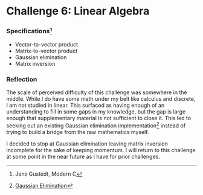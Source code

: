 # Challenge 6: Linear Algebra

### Specifications[^1]

- Vector-to-vector product 
- Matrix-to-vector product
- Gaussian elimination
- Matrix inversion

### Reflection

The scale of perceived difficulty of this challenge was somewhere in the middle.
While I do have some math under my belt like calculus and discrete, I am not
studied in linear. This surfaced as having enough of an understanding to fill in
some gaps in my knowledge, but the gap is large enough that supplementary
material is not sufficient to close it. This led to seeking out an existing
Gaussian elimination implementation[^2] instead of trying to build a bridge from 
the raw mathematics myself.

I decided to stop at Gaussian elimination leaving matrix inversion incomplete 
for the sake of keeping momentum. I will return to this challenge at some point 
in the near future as I have for prior challenges.

[^1]: Jens Gustedt, Modern C
[^2]: [Gaussian Elimination](https://www.geeksforgeeks.org/gaussian-elimination) 
  
